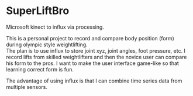 # SuperLiftBro


 Microsoft kinect to influx via processing.

This is a personal project to record and compare body position (form) during olympic style weightlifting.  
The plan is to use influx to store joint xyz, joint angles, foot pressure, etc.   I record lifts from skilled weightlifters and then the novice user can compare his form to the pros.   I want to make the user interface game-like so that learning correct form is fun.

The advantage of using influx is that I can combine time series data from multiple sensors.
